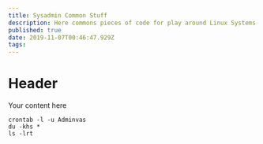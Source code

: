 ```yaml
---
title: Sysadmin Common Stuff
description: Here commons pieces of code for play around Linux Systems
published: true
date: 2019-11-07T00:46:47.929Z
tags: 
---
```


# Header
Your content here

```
crontab -l -u Adminvas
du -khs *
ls -lrt
```